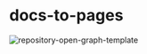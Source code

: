# docs-to-pages
![repository-open-graph-template](https://github.com/user-attachments/assets/56bc035f-6b28-4a42-9c8b-481f40cdbd41)
